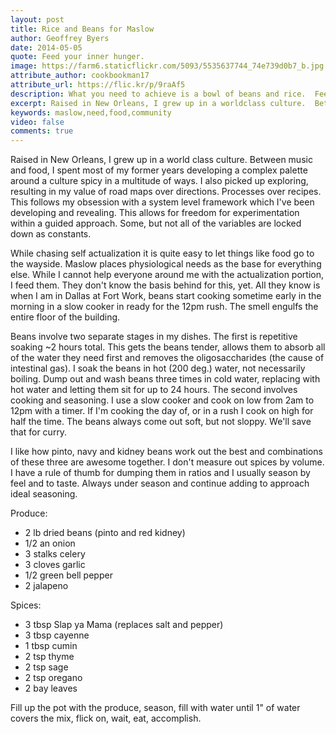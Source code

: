 ```yaml
---
layout: post
title: Rice and Beans for Maslow
author: Geoffrey Byers
date: 2014-05-05
quote: Feed your inner hunger.
image: https://farm6.staticflickr.com/5093/5535637744_74e739d0b7_b.jpg
attribute_author: cookbookman17
attribute_url: https://flic.kr/p/9raAf5
description: What you need to achieve is a bowl of beans and rice.  Feed your inner hunger.
excerpt: Raised in New Orleans, I grew up in a worldclass culture.  Between music and food, I spent most of my former years developing a complex palete around a culture spicy in a multitude of ways.  I also picked up exploring, resulting in my value of roadmaps over directions.
keywords: maslow,need,food,community
video: false
comments: true
---
```


Raised in New Orleans, I grew up in a world class culture.  Between music and food, I spent most of my former years developing a complex palette around a culture spicy in a multitude of ways.  I also picked up exploring, resulting in my value of road maps over directions.  Processes over recipes.  This follows my obsession with a system level framework which I've been developing and revealing.  This allows for freedom for experimentation within a guided approach.  Some, but not all of the variables are locked down as constants.

While chasing self actualization it is quite easy to let things like food go to the wayside.  Maslow places physiological needs as the base for everything else.  While I cannot help everyone around me with the actualization portion, I feed them.  They don't know the basis behind for this, yet.  All they know is when I am in Dallas at Fort Work, beans start cooking sometime early in the morning in a slow cooker in ready for the 12pm rush.  The smell engulfs the entire floor of the building.

Beans involve two separate stages in my dishes.  The first is repetitive soaking ~2 hours total.  This gets the beans tender, allows them to absorb all of the water they need first and removes the oligosaccharides (the cause of intestinal gas).  I soak the beans in hot (200 deg.) water, not necessarily boiling.  Dump out and wash beans three times in cold water, replacing with hot water and letting them sit for up to 24 hours.  The second involves cooking and seasoning.  I use a slow cooker and cook on low from 2am to 12pm with a timer.  If I'm cooking the day of, or in a rush I cook on high for half the time.  The beans always come out soft, but not sloppy.  We'll save that for curry.

I like how pinto, navy and kidney beans work out the best and combinations of these three are awesome together.  I don't measure out spices by volume.  I have a rule of thumb for dumping them in ratios and I usually season by feel and to taste.  Always under season and continue adding to approach ideal seasoning.

Produce:

-   2 lb dried beans (pinto and red kidney)
-   1/2 an onion
-   3 stalks celery
-   3 cloves garlic
-   1/2 green bell pepper
-   2 jalapeno

Spices:

-  3 tbsp Slap ya Mama (replaces salt and pepper)
-  3 tbsp cayenne
-  1 tbsp cumin
-  2 tsp thyme
-  2 tsp sage
-  2 tsp oregano
-  2 bay leaves

Fill up the pot with the produce, season, fill with water until 1" of water covers the mix, flick on, wait, eat, accomplish.